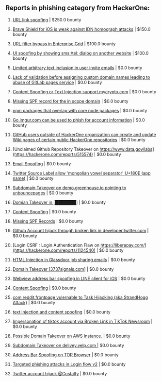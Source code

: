 ## Reports in phishing category from HackerOne:

1. [URL link spoofing](https://hackerone.com/reports/481472) | $250.0 bounty

2. [Brave Shield for iOS is weak against IDN homograph attacks](https://hackerone.com/reports/1819329) | $150.0 bounty

3. [URL filter bypass in Enterprise Grid](https://hackerone.com/reports/500348) | $100.0 bounty

4. [UI spoofing by showing sms:/tel: dialog on another website](https://hackerone.com/reports/1819652) | $100.0 bounty

5. [Limited arbitrary text inclusion in user invite emails](https://hackerone.com/reports/278220) | $0.0 bounty

6. [Lack of validation before assigning custom domain names leading to abuse of GitLab pages service](https://hackerone.com/reports/296907) | $0.0 bounty

7. [Content Spoofing or Text Injection support.mycrypto.com](https://hackerone.com/reports/325827) | $0.0 bounty

8. [Missing SPF record for the in scope domain](https://hackerone.com/reports/325734) | $0.0 bounty

9. [npm packages that overlap with core node packages](https://hackerone.com/reports/333459) | $0.0 bounty

10. [Go.imgur.com can be used to phish for account information](https://hackerone.com/reports/384101) | $0.0 bounty

11. [GitHub users outside of HackerOne organization can create and update Wiki pages of certain public HackerOne repositories](https://hackerone.com/reports/459634) | $0.0 bounty

12. [Unclaimed Github Repository Takeover on https://www.data.gov/labs](https://hackerone.com/reports/515574) | $0.0 bounty

13. [Email Spoofing](https://hackerone.com/reports/793532) | $0.0 bounty

14. [Twitter Source Label allow 'mongolian vowel separator' U+180E (app name)](https://hackerone.com/reports/785243) | $0.0 bounty

15. [Subdomain Takeover on demo.greenhouse.io pointing to unbouncepages](https://hackerone.com/reports/407355) | $0.0 bounty

16. [Domian Takeover in [███████]](https://hackerone.com/reports/804080) | $0.0 bounty

17. [Content Spoofing](https://hackerone.com/reports/841630) | $0.0 bounty

18. [Missing SPF Records](https://hackerone.com/reports/652447) | $0.0 bounty

19. [ Github Account hijack through broken link in developer.twitter.com](https://hackerone.com/reports/1031321) | $0.0 bounty

20. [Login CSRF : Login Authentication Flaw on  https://liberapay.com/](https://hackerone.com/reports/1124540) | $0.0 bounty

21. [HTML Injection in Glassdoor job sharing emails](https://hackerone.com/reports/842050) | $0.0 bounty

22. [Domain Takeover [3737signals.com]](https://hackerone.com/reports/1253926) | $0.0 bounty

23. [Webview address bar spoofing in LINE client for iOS](https://hackerone.com/reports/1082991) | $0.0 bounty

24. [Content Spoofing](https://hackerone.com/reports/1165919) | $0.0 bounty

25. [com.reddit.frontpage vulernable to Task Hijacking (aka StrandHogg Attack)](https://hackerone.com/reports/1325649) | $0.0 bounty

26. [text injection and content spoofing](https://hackerone.com/reports/1353200) | $0.0 bounty

27. [Impersonation of tiktok account via Broken Link in TikTok Newsroom](https://hackerone.com/reports/1504294) | $0.0 bounty

28. [Possible Domain Takeover on AWS Instance.](https://hackerone.com/reports/1390782) | $0.0 bounty

29. [Subdomain Takeover on  delivey.yelp.com ](https://hackerone.com/reports/1715538) | $0.0 bounty

30. [Address Bar Spoofing on TOR Browser](https://hackerone.com/reports/275960) | $0.0 bounty

31. [Targeted phishing attacks in Login flow v2](https://hackerone.com/reports/1169033) | $0.0 bounty

32. [ Twitter account hijack @Costalfy](https://hackerone.com/reports/2125346) | $0.0 bounty

